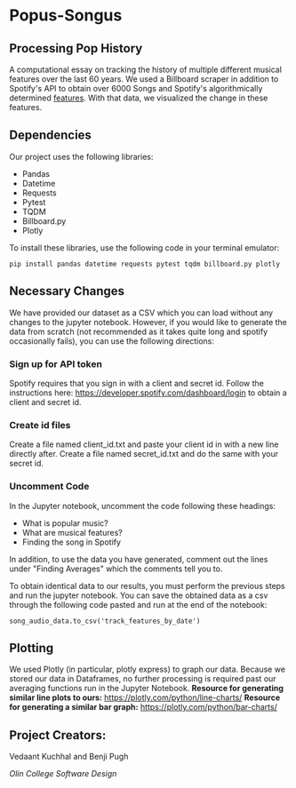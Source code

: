 # Popus-Songus
## Processing Pop History
A computational essay on tracking the history of multiple different musical features over the last 60 years.
We used a Billboard scraper in addition to Spotify's API to obtain over 6000 Songs and Spotify's algorithmically determined [features](https://developer.spotify.com/documentation/web-api/reference/#category-tracks). With that data, we visualized the change in these features.

## Dependencies
Our project uses the following libraries:
* Pandas
* Datetime
* Requests
* Pytest
* TQDM
* Billboard.py
* Plotly

To install these libraries, use the following code in your terminal emulator:
```
pip install pandas datetime requests pytest tqdm billboard.py plotly
```
## Necessary Changes
We have provided our dataset as a CSV which you can load without any changes to the jupyter notebook. However, if you would like to generate the data from scratch (not recommended as it takes quite long and spotify occasionally fails), you can use the following directions:

### Sign up for API token
Spotify requires that you sign in with a client and secret id. Follow the instructions here: https://developer.spotify.com/dashboard/login to obtain a client and secret id.

### Create id files
Create a file named client_id.txt and paste your client id in with a new line directly after. Create a file named secret_id.txt and do the same with your secret id.

### Uncomment Code
In the Jupyter notebook, uncomment the code following these headings:
* What is popular music?
* What are musical features?
* Finding the song in Spotify

In addition, to use the data you have generated, comment out the lines under "Finding Averages" which the comments tell you to.

To obtain identical data to our results, you must perform the previous steps and run the jupyter notebook. You can save the obtained data as a csv through the following code pasted and run at the end of the notebook:
```
song_audio_data.to_csv('track_features_by_date')
```

## Plotting
We used Plotly (in particular, plotly express) to graph our data. Because we stored our data in Dataframes, no further processing is required past our averaging functions run in the Jupyter Notebook.
**Resource for generating similar line plots to ours:**
https://plotly.com/python/line-charts/
**Resource for generating a similar bar graph:**
https://plotly.com/python/bar-charts/



## Project Creators:

Vedaant Kuchhal and Benji Pugh

*Olin College Software Design*
